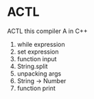 # ACTL
ACTL this compiler A in C++


1. while expression
2. set expression
3. function input
4. String.split
5. unpacking args
6. String -> Number
7. function print
